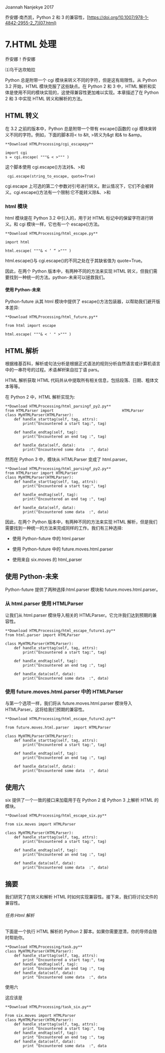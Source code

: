 Joannah Nanjekye 2017

乔安娜·南杰凯，Python 2 和 3 的兼容性，[https://doi.org/10.1007/978-1-4842-2955-2_7](07.html)

# 7.HTML 处理

乔安娜！乔安娜

⑴乌干达坎帕拉

Python 总是附带一个 cgi 模块来转义不同的字符，但是这有局限性。从 Python 3.2 开始，HTML 模块克服了这些缺点。在 Python 2 和 3 中，HTML 解析和实体是使用不同的模块实现的，这使得兼容性更加难以实现。本章描述了在 Python 2 和 3 中实现 HTML 转义和解析的方法。

## HTML 转义

在 3.2 之前的版本中，Python 总是附带一个带有 escape()函数的 cgi 模块来转义不同的字符。例如，下面的脚本将< to &lt, >转义为&gt 和& to &amp。

```
**Download HTMLProcessing/cgi_escapepy** 

import cgi
s = cgi.escape( """& < >""" )
```

这个脚本使用 cgi.escape()方法对&、>和

```
 cgi.escape(string_to_escape, quote=True)
```

cgi.escape 上可选的第二个参数对引号进行转义。默认情况下，它们不会被转义。cgi.escape()方法有一个限制:它不能转义除&、>和

### html 模块

html 模块是在 Python 3.2 中引入的，用于对 HTML 标记中的保留字符进行转义。和 cgi 模块一样，它也有一个 escape()方法。

```
**Download HTMLProcessing/html_escape.py** 

import html

html.escape( """& < ‘ “ >""" )
```

html.escape()与 cgi.escape()的不同之处在于其缺省值为 quote=True。

因此，在两个 Python 版本中，有两种不同的方法来实现 HTML 转义，但我们需要找到一种统一的方法。python-未来可以拯救我们。

#### 使用 Python-未来

Python-future 从其 html 模块中提供了 escape()方法包装器，以帮助我们避开版本差异:

```
**Download HTMLProcessing/html_future.py** 

from html import escape

html.escape( """& < ' " >""" )
```

## HTML 解析

根据维基百科，解析或句法分析是根据正式语法的规则分析自然语言或计算机语言中的一串符号的过程。术语*解析*来自拉丁语 pars。

HTML 解析获取 HTML 代码并从中提取所有相关信息，包括段落、日期、粗体文本等等。

在 Python 2 中，HTML 解析实现为:

```
**Download HTMLProcessing/html_parsingf_py2.py** 
from HTMLParser import                               HTMLParser
class MyHTMLParser(HTMLParser):
    def handle_starttag(self, tag, attrs):
        print("Encountered a start tag:", tag)

    def handle_endtag(self, tag):
        print("Encountered an end tag :", tag)

    def handle_data(self, data):
        print("Encountered some data  :", data)
```

然而在 Python 3 中，模块从 HTMLParser 变成了 html.parser。

```
**Download HTMLProcessing/html_parsingf_py2.py** 
from HTMLParser import HTMLParser 
class MyHTMLParser(HTMLParser):
    def handle_starttag(self, tag, attrs):
        print("Encountered a start tag:", tag)

    def handle_endtag(self, tag):
        print("Encountered an end tag :", tag)

    def handle_data(self, data):
        print("Encountered some data  :", data)
```

因此，在两个 Python 版本中，有两种不同的方法来实现 HTML 解析，但是我们需要找到一种统一的方法来完成同样的工作。我们有三种选择:

*   使用 Python-future 中的 html.parser

*   使用 Python-future 中的 future.moves.html.parser

*   使用来自 six.moves 的 html_parser

## 使用 Python-未来

Python-future 提供了两种选择:html.parser 模块和 future.moves.html.parser。

### 从 html.parser 使用 HTMLParser

让我们从 html.parser 模块导入相关的 HTMLParser。它允许我们达到预期的兼容性。

```
**Download HTMLProcessing/html_escape_future1.py** 
from html.parser import HTMLParser

class MyHTMLParser(HTMLParser):
    def handle_starttag(self, tag, attrs):
        print("Encountered a start tag:", tag)

    def handle_endtag(self, tag):
        print("Encountered an end tag :", tag)

    def handle_data(self, data):
        print("Encountered some data  :", data)
```

### 使用 future.moves.html.parser 中的 HTMLParser

与第一个选项一样，我们将从 future.moves.html.parser 模块导入 HTMLParser。这将给我们预期的兼容性。

```
**Download HTMLProcessing/html_escape_future2.py** 

from future.moves.html.parser  import HTMLParser

class MyHTMLParser(HTMLParser):
    def handle_starttag(self, tag, attrs):
        print("Encountered a start tag:", tag)

    def handle_endtag(self, tag):
        print("Encountered an end tag :", tag)

    def handle_data(self, data):
        print("Encountered some data  :", data)
```

## 使用六

six 提供了一个一致的接口来加载用于在 Python 2 或 Python 3 上解析 HTML 的模块。

```
**Download HTMLProcessing/html_escape_six.py** 

from six.moves import HTMLParser

class MyHTMLParser(HTMLParser):
    def handle_starttag(self, tag, attrs):
        print("Encountered a start tag:", tag)

    def handle_endtag(self, tag):
        print("Encountered an end tag :", tag)

    def handle_data(self, data):
        print("Encountered some data  :", data)
```

## 摘要

我们研究了在转义和解析 HTML 时如何实现兼容性。接下来，我们将讨论文件的兼容性。

###### 任务:Html 解析

下面是一个执行 HTML 解析的 Python 2 脚本。如果你需要澄清，你的导师会随时帮助你。

```
**Download HTMLProcessing/task.py** 
class MyHTMLParser(HTMLParser):
    def handle_starttag(self, tag, attrs):
        print "Encountered a start tag:", tag
    def handle_endtag(self, tag):
        print "Encountered an end tag :", tag
    def handle_data(self, data):
        print "Encountered some data  :", data
```

使用六

这应该是

```
**Download HTMLProcessing/task_six.py** 

From six.moves import HTMLParser
class MyHTMLParser(HTMLParser):
    def handle_starttag(self, tag, attrs):
        print "Encountered a start tag:", tag
    def handle_endtag(self, tag):
        print "Encountered an end tag :", tag
    def handle_data(self, data):
        print "Encountered some data  :", data
```